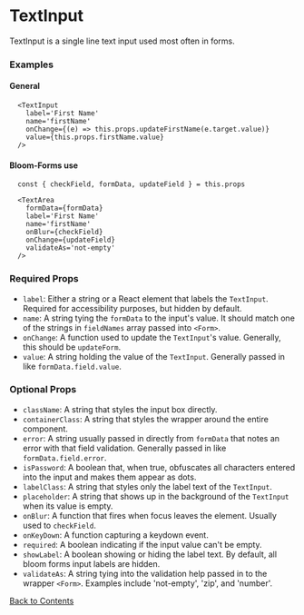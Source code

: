 # TextInput

TextInput is a single line text input used most often in forms.

### Examples
#### General
```
  <TextInput
    label='First Name'
    name='firstName'
    onChange={(e) => this.props.updateFirstName(e.target.value)}
    value={this.props.firstName.value}
  />
```

#### Bloom-Forms use
```
  const { checkField, formData, updateField } = this.props

  <TextArea
    formData={formData}
    label='First Name'
    name='firstName'
    onBlur={checkField}
    onChange={updateField}
    validateAs='not-empty'
  />
```

### Required Props
- `label`:
  Either a string or a React element that labels the `TextInput`. Required for accessibility purposes, but hidden by default.
- `name`:
  A string tying the `formData` to the input's value. It should match one of the strings in `fieldNames` array passed into `<Form>`.
- `onChange`:
  A function used to update the `TextInput`'s value. Generally, this should be `updateForm`.
- `value`:
  A string holding the value of the `TextInput`. Generally passed in like `formData.field.value`.

### Optional Props
- `className`:
  A string that styles the input box directly.
- `containerClass`:
  A string that styles the wrapper around the entire component.
- `error`:
  A string usually passed in directly from `formData` that notes an error with that field validation. Generally passed in like `formData.field.error`.
- `isPassword`:
  A boolean that, when true, obfuscates all characters entered into the input and makes them appear as dots.
- `labelClass`:
  A string that styles only the label text of the `TextInput`.
- `placeholder`:
  A string that shows up in the background of the `TextInput` when its value is empty.
- `onBlur`:
  A function that fires when focus leaves the element. Usually used to `checkField`.
- `onKeyDown`:
  A function capturing a keydown event.
- `required`:
  A boolean indicating if the input value can't be empty.
- `showLabel`:
  A boolean showing or hiding the label text. By default, all bloom forms input labels are hidden.
- `validateAs`:
  A string tying into the validation help passed in to the wrapper `<Form>`. Examples include 'not-empty', 'zip', and 'number'.

[Back to Contents](https://github.com/vineyard-bloom/bloom-inputs#contents)
